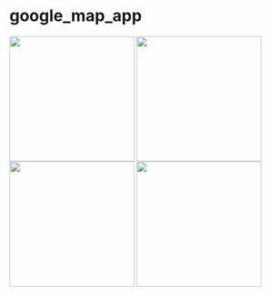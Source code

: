 # google_map_app
<img align="left" src="https://user-images.githubusercontent.com/121868551/233263091-c4c8d65a-c84e-45fd-8c4e-cbb9ec857365.jpeg" width ="220px">
<img align="left" src="https://user-images.githubusercontent.com/121868551/233263099-49d36c7d-9914-4860-a5fe-e26c97eda751.jpeg" width ="220px">
<img align="left" src="https://user-images.githubusercontent.com/121868551/233263101-8a408556-e805-4e96-8a13-3435bc50df1d.jpeg" width ="220px">

<img src="https://user-images.githubusercontent.com/121868551/233263103-c6cdbec5-2030-485a-be0b-4023fc75a9d9.jpeg" width="220px">

